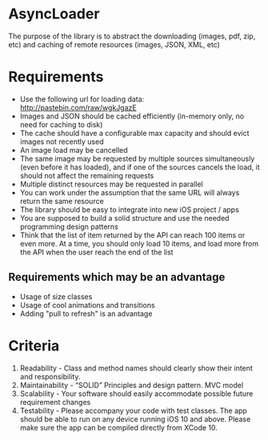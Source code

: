 # AsyncLoader
The purpose of the library is to abstract the downloading (images, pdf, zip, etc) and caching of remote resources (images, JSON, XML, etc)

# Requirements
- Use the following url for loading data: http://pastebin.com/raw/wgkJgazE
- Images and JSON should be cached efficiently (in-memory only, no need for caching to disk)
- The cache should have a configurable max capacity and should evict images not recently used
- An image load may be cancelled
- The same image may be requested by multiple sources simultaneously (even before it has loaded), and if one of the sources cancels the load, it should not affect the remaining requests
- Multiple distinct resources may be requested in parallel
- You can work under the assumption that the same URL will always return the same resource
- The library should be easy to integrate into new iOS project / apps
- You are supposed to build a solid structure and use the needed programming design patterns
- Think that the list of item returned by the API can reach 100 items or even more. At a time, you should only load 10 items, and load more from the API when the user reach the end of the list
## Requirements which may be an advantage
- Usage of size classes
- Usage of cool animations and transitions
- Adding "pull to refresh" is an advantage

# Criteria
1. Readability - Class and method names should clearly show their intent and responsibility.
2. Maintainability - “SOLID” Principles and design pattern. MVC model
3. Scalability - Your software should easily accommodate possible future requirement changes
4. Testability - Please accompany your code with test classes. The app should be able to run on any device running iOS 10 and above. Please make sure the app can be compiled directly from XCode 10.


